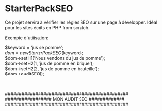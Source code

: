 # StarterPackSEO
Ce projet servira à vérifier les règles SEO sur une page à développer. Idéal pour les sites écrits en PHP from scratch.
<br /><br />
Exemple d'utilisation:<br />

$keyword = 'jus de pomme';<br />
$dom = new StarterPackSEO($keyword);<br />
$dom->setH1('Nous vendons du jus de pomme');<br />
$dom->setH2(1, 'jus de pomme en brique');<br />
$dom->setH2(2, 'jus de pomme en bouteille');<br />
$dom->auditSEO();<br />
<br /><br />

#############################################<br />
################# MON AUDIT SEO #############<br />
#############################################<br />
